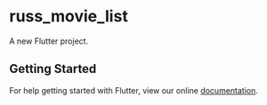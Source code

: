 # russ_movie_list

A new Flutter project.

## Getting Started

For help getting started with Flutter, view our online
[documentation](https://flutter.io/).
